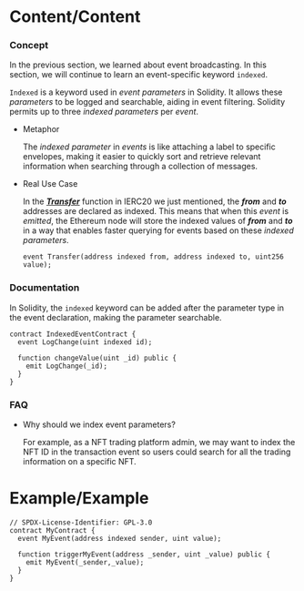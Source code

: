 # Content/Content

### Concept

In the previous section, we learned about event broadcasting. In this section, we will continue to learn an event-specific keyword `indexed`.

`Indexed` is a keyword used in *event* *parameters* in Solidity. It allows these *parameters* to be logged and searchable, aiding in event filtering. Solidity permits up to three *indexed parameters* per *event*.

- Metaphor
    
    The *indexed* *parameter* in *events* is like attaching a label to specific envelopes, making it easier to quickly sort and retrieve relevant information when searching through a collection of messages.
    
- Real Use Case
    
    In the ***[Transfer](https://github.com/OpenZeppelin/openzeppelin-contracts/blob/9ef69c03d13230aeff24d91cb54c9d24c4de7c8b/contracts/token/ERC20/IERC20.sol#L16)*** function in IERC20 we just mentioned, the ***from*** and ***to*** addresses are declared as indexed. This means that when this *event* is *emitted*, the Ethereum node will store the indexed values of ***from*** and ***to*** in a way that enables faster querying for events based on these *indexed parameters*.
    
    ```solidity
    event Transfer(address indexed from, address indexed to, uint256 value);
    ```
    

### Documentation

In Solidity, the `indexed` keyword can be added after the parameter type in the event declaration, making the parameter searchable.

```solidity
contract IndexedEventContract {
  event LogChange(uint indexed id);

  function changeValue(uint _id) public {
    emit LogChange(_id);
  }
}
```

### FAQ

- Why should we index event parameters?
    
    For example, as a NFT trading platform admin, we may want to index the NFT ID in the transaction event so users could search for all the trading information on a specific NFT. 
    

# Example/Example

```solidity
// SPDX-License-Identifier: GPL-3.0
contract MyContract {
  event MyEvent(address indexed sender, uint value);

  function triggerMyEvent(address _sender, uint _value) public {
    emit MyEvent(_sender,_value);
  }
}
```
